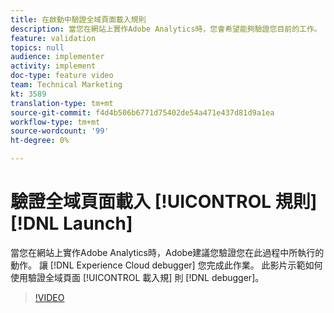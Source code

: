```yaml
---
title: 在啟動中驗證全域頁面載入規則
description: 當您在網站上實作Adobe Analytics時，您會希望能夠驗證您目前的工作。 Experience Cloud除錯程式即將推出！ 此影片說明如何使用除錯程式驗證全域頁面載入規則。
feature: validation
topics: null
audience: implementer
activity: implement
doc-type: feature video
team: Technical Marketing
kt: 3589
translation-type: tm+mt
source-git-commit: f4d4b506b6771d75402de54a471e437d81d9a1ea
workflow-type: tm+mt
source-wordcount: '99'
ht-degree: 0%

---
```



# 驗證全域頁面載入 [!UICONTROL 規則] [!DNL Launch]

當您在網站上實作Adobe Analytics時，Adobe建議您驗證您在此過程中所執行的動作。 讓 [!DNL Experience Cloud debugger] 您完成此作業。 此影片示範如何使用驗證全域頁面 [!UICONTROL 載入規] 則 [!DNL debugger]。

>[!VIDEO](https://video.tv.adobe.com/v/28776/?quality=12)

